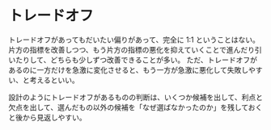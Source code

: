 # トレードオフ

トレードオフがあってもだいたい偏りがあって、完全に 1:1 ということはない。
片方の指標を改善しつつ、もう片方の指標の悪化を抑えていくことで進んだり引いたりして、どちらも少しずつ改善できることが多い。
ただ、トレードオフがあるのに一方だけを急激に変化させると、もう一方が急激に悪化して失敗しやすい、と考えるといい。

設計のようにトレードオフがあるものの判断は、いくつか候補を出して、利点と欠点を出して、選んだもの以外の候補を「なぜ選ばなかったのか」を残しておくと後から見返しやすい。
